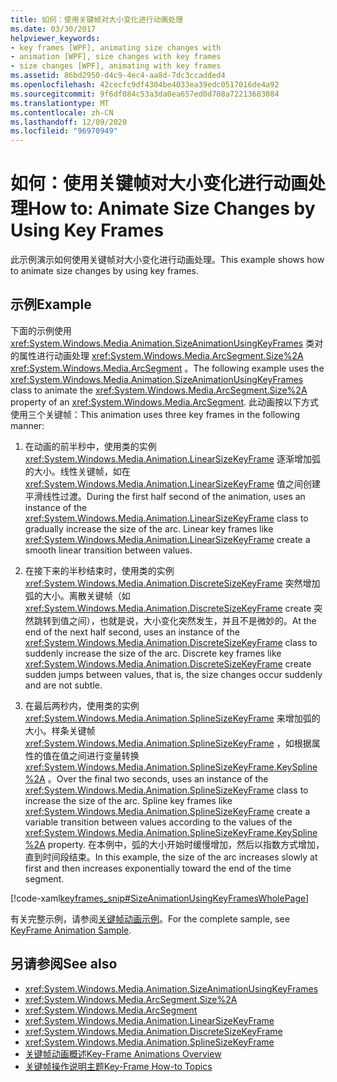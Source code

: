 ```yaml
---
title: 如何：使用关键帧对大小变化进行动画处理
ms.date: 03/30/2017
helpviewer_keywords:
- key frames [WPF], animating size changes with
- animation [WPF], size changes with key frames
- size changes [WPF], animating with key frames
ms.assetid: 86bd2950-d4c9-4ec4-aa8d-7dc3ccadded4
ms.openlocfilehash: 42cecfc9df4304be4033ea39edc0517016de4a92
ms.sourcegitcommit: 9f6df084c53a3da0ea657ed0d708a72213683084
ms.translationtype: MT
ms.contentlocale: zh-CN
ms.lasthandoff: 12/09/2020
ms.locfileid: "96970949"
---
```

# <a name="how-to-animate-size-changes-by-using-key-frames"></a><span data-ttu-id="1180d-102">如何：使用关键帧对大小变化进行动画处理</span><span class="sxs-lookup"><span data-stu-id="1180d-102">How to: Animate Size Changes by Using Key Frames</span></span>
<span data-ttu-id="1180d-103">此示例演示如何使用关键帧对大小变化进行动画处理。</span><span class="sxs-lookup"><span data-stu-id="1180d-103">This example shows how to animate size changes by using key frames.</span></span>  
  
## <a name="example"></a><span data-ttu-id="1180d-104">示例</span><span class="sxs-lookup"><span data-stu-id="1180d-104">Example</span></span>  
 <span data-ttu-id="1180d-105">下面的示例使用 <xref:System.Windows.Media.Animation.SizeAnimationUsingKeyFrames> 类对的属性进行动画处理 <xref:System.Windows.Media.ArcSegment.Size%2A> <xref:System.Windows.Media.ArcSegment> 。</span><span class="sxs-lookup"><span data-stu-id="1180d-105">The following example uses the <xref:System.Windows.Media.Animation.SizeAnimationUsingKeyFrames> class to animate the <xref:System.Windows.Media.ArcSegment.Size%2A> property of an <xref:System.Windows.Media.ArcSegment>.</span></span> <span data-ttu-id="1180d-106">此动画按以下方式使用三个关键帧：</span><span class="sxs-lookup"><span data-stu-id="1180d-106">This animation uses three key frames in the following manner:</span></span>  
  
1. <span data-ttu-id="1180d-107">在动画的前半秒中，使用类的实例 <xref:System.Windows.Media.Animation.LinearSizeKeyFrame> 逐渐增加弧的大小。线性关键帧，如在 <xref:System.Windows.Media.Animation.LinearSizeKeyFrame> 值之间创建平滑线性过渡。</span><span class="sxs-lookup"><span data-stu-id="1180d-107">During the first half second of the animation, uses an instance of the <xref:System.Windows.Media.Animation.LinearSizeKeyFrame> class to gradually increase the size of the arc. Linear key frames like <xref:System.Windows.Media.Animation.LinearSizeKeyFrame> create a smooth linear transition between values.</span></span>  
  
2. <span data-ttu-id="1180d-108">在接下来的半秒结束时，使用类的实例 <xref:System.Windows.Media.Animation.DiscreteSizeKeyFrame> 突然增加弧的大小。离散关键帧（如 <xref:System.Windows.Media.Animation.DiscreteSizeKeyFrame> create 突然跳转到值之间），也就是说，大小变化突然发生，并且不是微妙的。</span><span class="sxs-lookup"><span data-stu-id="1180d-108">At the end of the next half second, uses an instance of the <xref:System.Windows.Media.Animation.DiscreteSizeKeyFrame> class to suddenly increase the size of the arc. Discrete key frames like <xref:System.Windows.Media.Animation.DiscreteSizeKeyFrame> create sudden jumps between values, that is, the size changes occur suddenly and are not subtle.</span></span>  
  
3. <span data-ttu-id="1180d-109">在最后两秒内，使用类的实例 <xref:System.Windows.Media.Animation.SplineSizeKeyFrame> 来增加弧的大小。样条关键帧 <xref:System.Windows.Media.Animation.SplineSizeKeyFrame> ，如根据属性的值在值之间进行变量转换 <xref:System.Windows.Media.Animation.SplineSizeKeyFrame.KeySpline%2A> 。</span><span class="sxs-lookup"><span data-stu-id="1180d-109">Over the final two seconds, uses an instance of the <xref:System.Windows.Media.Animation.SplineSizeKeyFrame> class to increase the size of the arc. Spline key frames like <xref:System.Windows.Media.Animation.SplineSizeKeyFrame> create a variable transition between values according to the values of the <xref:System.Windows.Media.Animation.SplineSizeKeyFrame.KeySpline%2A> property.</span></span> <span data-ttu-id="1180d-110">在本例中，弧的大小开始时缓慢增加，然后以指数方式增加，直到时间段结束。</span><span class="sxs-lookup"><span data-stu-id="1180d-110">In this example, the size of the arc increases slowly at first and then increases exponentially toward the end of the time segment.</span></span>  
  
 [!code-xaml[keyframes_snip#SizeAnimationUsingKeyFramesWholePage](~/samples/snippets/xaml/VS_Snippets_Wpf/keyframes_snip/XAML/SizeAnimationUsingKeyFramesExample.xaml#sizeanimationusingkeyframeswholepage)]  
  
 <span data-ttu-id="1180d-111">有关完整示例，请参阅[关键帧动画示例](https://github.com/microsoft/WPF-Samples/tree/master/Animation/KeyFrameAnimation)。</span><span class="sxs-lookup"><span data-stu-id="1180d-111">For the complete sample, see [KeyFrame Animation Sample](https://github.com/microsoft/WPF-Samples/tree/master/Animation/KeyFrameAnimation).</span></span>  
  
## <a name="see-also"></a><span data-ttu-id="1180d-112">另请参阅</span><span class="sxs-lookup"><span data-stu-id="1180d-112">See also</span></span>

- <xref:System.Windows.Media.Animation.SizeAnimationUsingKeyFrames>
- <xref:System.Windows.Media.ArcSegment.Size%2A>
- <xref:System.Windows.Media.ArcSegment>
- <xref:System.Windows.Media.Animation.LinearSizeKeyFrame>
- <xref:System.Windows.Media.Animation.DiscreteSizeKeyFrame>
- <xref:System.Windows.Media.Animation.SplineSizeKeyFrame>
- [<span data-ttu-id="1180d-113">关键帧动画概述</span><span class="sxs-lookup"><span data-stu-id="1180d-113">Key-Frame Animations Overview</span></span>](key-frame-animations-overview.md)
- [<span data-ttu-id="1180d-114">关键帧操作说明主题</span><span class="sxs-lookup"><span data-stu-id="1180d-114">Key-Frame How-to Topics</span></span>](key-frame-animation-how-to-topics.md)
